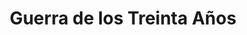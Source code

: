 ﻿---
title: "Guerra de los Treinta Años"
permalink: periodes_438.html
layout: periode
dataInici: 1618
dataFi: 1648
sidebar: periodes
pares:
  - id: 306
    title: "Edad Moderna"
    dataInici: "(1453)"
    dataFi: "(1775)"

fills:
  - id: 778
    title: "Batalla de la Montaña Blanca"
    dataInici: "(1620-11-08)"

  - id: 779
    title: "Batalla de Wimpfen"
    dataInici: "(1622-05-06)"

  - id: 780
    title: "Batalla de Höchst"
    dataInici: "(1622-06-20)"

  - id: 781
    title: "Batalla de Fleurus"
    dataInici: "(1622-08-29)"

  - id: 782
    title: "Batalla de Stadtlohn"
    dataInici: "(1623-08-06)"

  - id: 783
    title: "Batalla de Lutter"
    dataInici: "(1626-08-27)"

  - id: 441
    title: "Batalla de Breitenfeld"
    dataInici: "(1631-07-07)"

  - id: 443
    title: "Batalla del Alte Veste"
    dataInici: "(1632-08-31)"
    dataFi: "(1632-07-09)"

  - id: 442
    title: "Batalla de Lützen"
    dataInici: "(1632-11-16)"

  - id: 515
    title: "Batalla de Nördlingen"
    dataInici: "(1634-07-06)"
    dataFi: "(1634-07-07)"

  - id: 516
    title: "Batalla de Wittstock"
    dataInici: "(1636-10-04)"

  - id: 517
    title: "Batalla de Breitenfeld"
    dataInici: "(1642-10-23)"

  - id: 508
    title: "Batalla de Rocroi"
    dataInici: "(1643-05-19)"

  - id: 784
    title: "Batalla de Friburgo"
    dataInici: "(1644-08-03)"
    dataFi: "(1644-08-09)"

  - id: 518
    title: "Batalla de Jankov"
    dataInici: "(1645-02-24)"

  - id: 785
    title: "Batalla de Mergentheim"
    dataInici: "(1645-05-02)"

  - id: 786
    title: "Batalla de Nördlingen"
    dataInici: "(1645-08-03)"

  - id: 787
    title: "Batalla de Lens"
    dataInici: "(1648-08-20)"

jocsPrincipals:
  - title: "Holy Roman Empire"
    bggId: 4802

  - title: "With Fire and Sword: A Strategic Game of the 30 Years War"
    bggId: 14114
    dataInici: 
    dataFi: 

  - title: "Thirty Years War: the Great War 1618-1648"
    bggId: 10256
    dataInici: 
    dataFi: 

  - title: "Thirty Years War: Europe in Agony, 1618-1648"
    bggId: 2748
    dataInici: 
    dataFi: 

jocsEscenaris:
  - title: "Won by the Sword"
    bggId: 22606
    dataInici: 1632
    dataFi: 1648

jocsEpoca:
jocsEpocaEscenaris:
---
